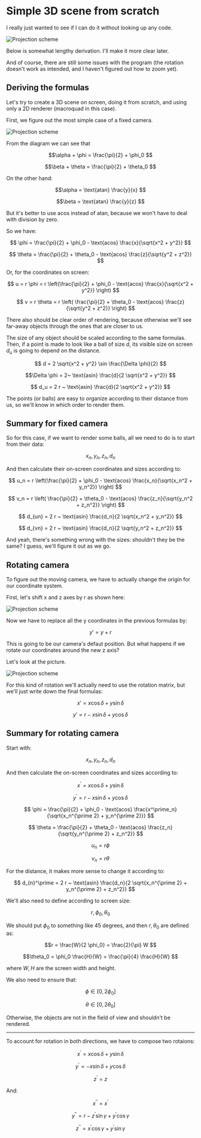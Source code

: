 # Simple 3D scene from scratch

I really just wanted to see if I can do it without looking up any code.

![Projection scheme](./images/Screenshot_1.png)

Below is somewhat lengthy derivation. I'll make it more clear later. 

And of course, there are still some issues with the program (the rotation doesn't work as intended, and I haven't figured out how to zoom yet).

## Deriving the formulas

Let's try to create a 3D scene on screen, doing it from scratch, and using only a 2D renderer (macroquad in this case).

First, we figure out the most simple case of a fixed camera.

![Projection scheme](./images/Diagram1.png)

From the diagram we can see that

$$\alpha + \phi = \frac{\pi}{2} + \phi_0 $$

$$\beta + \theta = \frac{\pi}{2} + \theta_0 $$

On the other hand:

$$\alpha = \text{atan} \frac{y}{x} $$

$$\beta = \text{atan} \frac{y}{z} $$

But it's better to use acos instead of atan, because we won't have to deal with division by zero.

So we have:

$$ \phi = \frac{\pi}{2} + \phi_0 - \text{acos} \frac{x}{\sqrt{x^2 + y^2}} $$

$$ \theta = \frac{\pi}{2} + \theta_0 - \text{acos} \frac{z}{\sqrt{y^2 + z^2}} $$

Or, for the coordinates on screen:

$$ u = r \phi = r \left(\frac{\pi}{2} + \phi_0 - \text{acos} \frac{x}{\sqrt{x^2 + y^2}} \right) $$

$$ v = r \theta = r \left( \frac{\pi}{2} + \theta_0 - \text{acos} \frac{z}{\sqrt{y^2 + z^2}} \right) $$

There also should be clear order of rendering, because otherwise we'll see far-away objects through the ones that are closer to us.

The size of any object should be scaled according to the same formulas. Then, if a point is made to look like a ball of size $d$, its visible size on screen $d_u$ is going to depend on the distance.

$$ d = 2 \sqrt{x^2 + y^2} \sin \frac{\Delta \phi}{2} $$

$$\Delta \phi = 2~ \text{asin} \frac{d}{2 \sqrt{x^2 + y^2}} $$

$$ d_u = 2 r ~ \text{asin} \frac{d}{2 \sqrt{x^2 + y^2}} $$

The points (or balls) are easy to organize according to their distance from us, so we'll know in which order to render them.

## Summary for fixed camera

So for this case, if we want to render some balls, all we need to do is to start from their data:

$$ x_n, y_n, z_n, d_n $$

And then calculate their on-screen coordinates and sizes according to:

$$ u_n = r \left(\frac{\pi}{2} + \phi_0 - \text{acos} \frac{x_n}{\sqrt{x_n^2 + y_n^2}} \right) $$

$$ v_n = r \left( \frac{\pi}{2} + \theta_0 - \text{acos} \frac{z_n}{\sqrt{y_n^2 + z_n^2}} \right) $$

$$ d_{un} = 2 r ~ \text{asin} \frac{d_n}{2 \sqrt{x_n^2 + y_n^2}} $$

$$ d_{vn} = 2 r ~ \text{asin} \frac{d_n}{2 \sqrt{y_n^2 + z_n^2}} $$

And yeah, there's something wrong with the sizes: shouldn't they be the same? I guess, we'll figure it out as we go.

## Rotating camera

To figure out the moving camera, we have to actually change the origin for our coordinate system. 

First, let's shift x and z axes by r as shown here:

![Projection scheme](./images/Diagram2.png)

Now we have to replace all the y coordinates in the previous formulas by:

 $$y' = y + r $$

 This is going to be our camera's defaut position. But what happens if we rotate our coordinates around the new z axis?

 Let's look at the picture. 
 
 ![Projection scheme](./images/Diagram3.png)
 
 For this kind of rotation we'll actually need to use the rotation matrix, but we'll just write down the final formulas:

 $$x' =  x \cos \delta + y \sin \delta $$

 $$y' =  r - x \sin \delta + y \cos \delta $$

## Summary for rotating camera

Start with:

$$ x_n, y_n, z_n, d_n $$

And then calculate the on-screen coordinates and sizes according to:

 $$x^\prime =  x \cos \delta + y \sin \delta $$

 $$y^\prime =  r -x \sin \delta + y \cos \delta $$

 $$ \phi = \frac{\pi}{2} + \phi_0 - \text{acos} \frac{x^\prime_n}{\sqrt{x_n^{\prime 2} + y_n^{\prime 2}}} $$

$$ \theta = \frac{\pi}{2} + \theta_0 - \text{acos} \frac{z_n}{\sqrt{y_n^{\prime 2} + z_n^2}} $$

$$ u_n = r \phi $$

$$ v_n = r \theta $$

For the distance, it makes more sense to change it according to:

$$ d_{n}^\prime = 2 r ~ \text{asin} \frac{d_n}{2 \sqrt{x_n^{\prime 2} + y_n^{\prime 2} + z_n^2}} $$

We'll also need to define according to screen size:

$$r, \phi_0, \theta_0 $$

We should put $\phi_0$ to something like 45 degrees, and then $r, \theta_0$ are defined as:

$$r = \frac{W}{2 \phi_0} = \frac{2}{\pi} W $$

$$\theta_0 = \phi_0 \frac{H}{W} = \frac{\pi}{4} \frac{H}{W} $$

where $W, H$ are the screen width and height.

We also need to ensure that:

$$ \phi \in [0, 2\phi_0] $$

$$ \theta \in [0, 2\theta_0] $$

Otherwise, the objects are not in the field of view and shouldn't be rendered.

---

To account for rotation in both directions, we have to compose two rotaions:

$$x^\prime =  x \cos \delta + y \sin \delta $$

 $$y^\prime =  -x \sin \delta + y \cos \delta $$

 $$z^\prime = z $$

 And:

 $$x^{\prime \prime} =  x^\prime$$

 $$y^{\prime \prime} =  r -z^\prime \sin \gamma + y^\prime \cos \gamma $$

 $$z^{\prime \prime} = x^\prime \cos \gamma + y^\prime \sin \gamma $$


